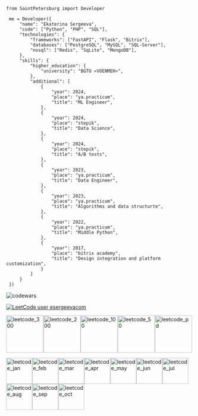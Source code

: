 ```
from SaintPetersburg import Developer

 me = Developer({
     "name": "Ekaterina Sergeeva",
     "code": ["Python", "PHP", "SQL"],
     "technologies": {
         "frameworks": ["FastAPI", "Flask", "Bitrix"],
         "databases": ["PostgreSQL", "MySQL", "SQL-Server"],
         "nosql": ["Redis", "SqLite", "MongoDB"],
     },
     "skills": {
         "higher_education": {
             "university": "BGTU «VOENMEH»",
         },
         "additional": [
             {
                 "year": 2024,
                 "place": "ya.practicum",
                 "title": "ML Engineer",
             },
             {
                 "year": 2024,
                 "place": "stepik",
                 "title": "Data Science",
             },
             {
                 "year": 2024,
                 "place": "stepik",
                 "title": "A/B tests",
             },
             {
                 "year": 2023,
                 "place": "ya.practicum",
                 "title": "Data Engineer",
             },
             {
                 "year": 2023,
                 "place": "ya.practicum",
                 "title": "Algorithms and data structurte",
             },
             {
                 "year": 2022,
                 "place": "ya.practicum",
                 "title": "Middle Python",
             },
             {
                 "year": 2017,
                 "place": "bitrix academy",
                 "title": "Design integration and platform customization",
             }
         ]
     }
 })
```

![codewars](https://www.codewars.com/users/esergeevacom/badges/small)

[![LeetCode user esergeevacom](https://img.shields.io/badge/dynamic/json?style=flat&labelColor=black&color=%23ffa116&label=Solved&query=solvedOverTotal&url=https%3A%2F%2Fbadge.xyli.tech/%2Fapi%2Fusers%2Fesergeevacom&logo=leetcode&logoColor=yellow)](https://leetcode.com/esergeevacom/)

<img src="https://assets.leetcode.com/static_assets/marketing/2024.gif" alt="leetcode_300" style="width:100px;" /><img src="https://assets.leetcode.com/static_assets/marketing/2024-200-lg.png" alt="leetcode_200" style="width:100px;" /><img src="https://assets.leetcode.com/static_assets/marketing/2024-100-lg.png" alt="leetcode_100" style="width:100px;" /><img src="https://assets.leetcode.com/static_assets/marketing/2024-50-lg.png" alt="leetcode_50" style="width:100px;" /><img src="https://assets.leetcode.com/static_assets/others/Introduction_to_Pandas_Badge.png" alt="leetcode_pd" style="width:100px;" />


<img src="https://leetcode.com/static/images/badges/dcc-2024-1.png" alt="leetcode_jan" style="width:70px;" /><img src="https://leetcode.com/static/images/badges/dcc-2024-2.png" alt="leetcode_feb" style="width:70px;" /><img src="https://leetcode.com/static/images/badges/dcc-2024-3.png" alt="leetcode_mar" style="width:70px;" /><img src="https://leetcode.com/static/images/badges/dcc-2024-4.png" alt="leetcode_apr" style="width:70px;" /><img src="https://leetcode.com/static/images/badges/dcc-2024-5.png" alt="leetcode_may" style="width:70px;" /><img src="https://leetcode.com/static/images/badges/dcc-2024-6.png" alt="leetcode_jun" style="width:70px;" /><img src="https://leetcode.com/static/images/badges/dcc-2024-7.png" alt="leetcode_jul" style="width:70px;" /><img src="https://leetcode.com/static/images/badges/dcc-2024-8.png" alt="leetcode_aug" style="width:70px;" /><img src="https://leetcode.com/static/images/badges/dcc-2024-9.png" alt="leetcode_sep" style="width:70px;" /><img src="https://leetcode.com/static/images/badges/dcc-2024-10.png" alt="leetcode_oct" style="width:70px;" />

<!--
**esergeevacom/esergeevacom** is a ✨ _special_ ✨ repository because its `README.md` (this file) appears on your GitHub profile.

Here are some ideas to get you started:

- 🔭 I’m currently working on ...
- 🌱 I’m currently learning ...
- 👯 I’m looking to collaborate on ...
- 🤔 I’m looking for help with ...
- 💬 Ask me about ...
- 📫 How to reach me: ...
- 😄 Pronouns: ...
- ⚡ Fun fact: ...
-->
